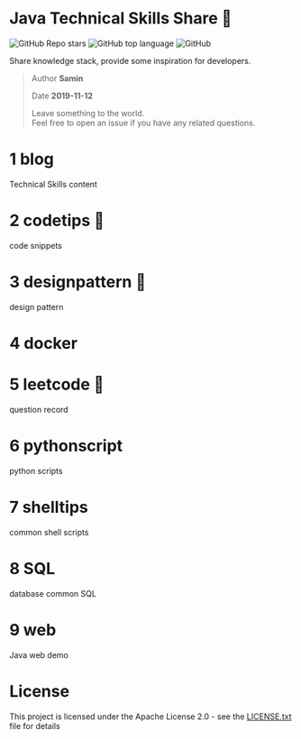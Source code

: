 # Java Technical Skills Share 🚀

![GitHub Repo stars](https://img.shields.io/github/stars/SaminZou/study-prj?style=social)
![GitHub top language](https://img.shields.io/github/languages/top/SaminZou/study-prj)
![GitHub](https://img.shields.io/github/license/SaminZou/study-prj)

Share knowledge stack, provide some inspiration for developers.

> Author **Samin**
>
> Date **2019-11-12**
>
> Leave something to the world.  
> Feel free to open an issue if you have any related questions.

# 1 blog

Technical Skills content

# 2 codetips 📕

code snippets

# 3 designpattern 📗

design pattern

# 4 docker

# 5 leetcode 📘

question record

# 6 pythonscript

python scripts

# 7 shelltips

common shell scripts

# 8 SQL

database common SQL

# 9 web

Java web demo

# License

This project is licensed under the Apache License 2.0 - see
the [LICENSE.txt](https://github.com/SaminZou/study-prj/blob/master/LICENSE.txt) file for details